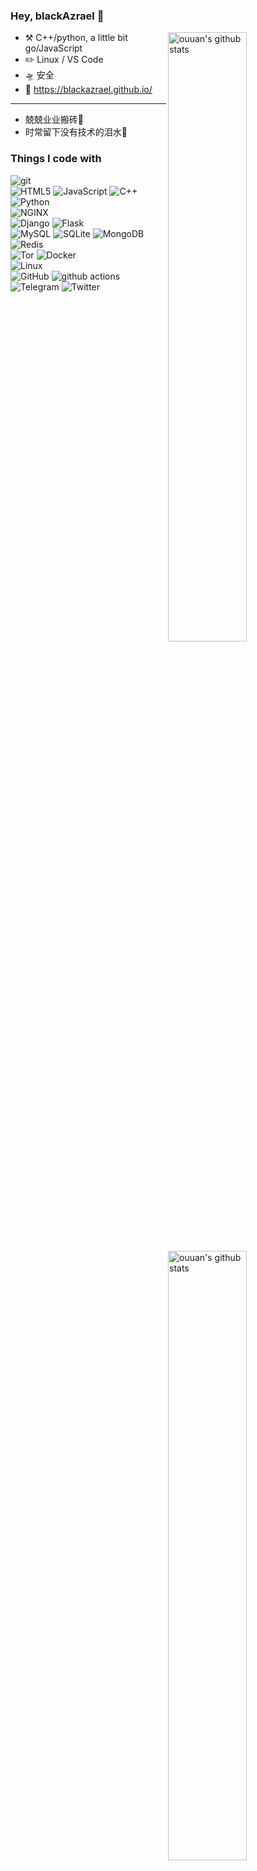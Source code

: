 ### Hey, blackAzrael 🤔


<img align="right" alt="ouuan's github stats" width="50%" src="https://github-readme-stats.vercel.app/api?username=blackAzrael&show_icons=true&count_private=true">



-   :hammer_and_pick: C++/python, a little bit go/JavaScript
-   :pencil2:  Linux / VS Code
-   🛸 安全
-   🦝 https://blackazrael.github.io/
---



- 兢兢业业搬砖🤒
- 时常留下没有技术的泪水🤣

<img align="right" alt="ouuan's github stats" width="50%" src="https://github-readme-stats.vercel.app/api/top-langs/?username=blackAzrael&hide=html&layout=compact">

### Things I code with</h3>


<p>
<img alt="git" src="https://img.shields.io/badge/-Git-F05032?style=flat-square&logo=git&logoColor=white" />
<br>
<img alt="HTML5" src="https://img.shields.io/badge/-HTML5-E34F26?style=flat-square&logo=HTML5&logoColor=white" />
<img alt="JavaScript" src="https://img.shields.io/badge/-JavaScript-F7DF1E?style=flat-square&logo=JavaScript&logoColor=white" />
<img alt="C++" src="https://img.shields.io/badge/C++-00599C?style=flat-square&logo=C%2B%2B&logoColor=white" />
<img alt="Python" src="https://img.shields.io/badge/-Python-3776AB?style=flat-square&logo=python&logoColor=white" />
<br>
<img alt="NGINX" src="https://img.shields.io/badge/-NGINX-269539?style=flat-square&logo=NGINX&logoColor=white" />
<br>
<img alt="Django" src="https://img.shields.io/badge/-Django-092E20?style=flat-square&logo=Django&logoColor=white" />
<img alt="Flask" src="https://img.shields.io/badge/-Flask-000000?style=flat-square&logo=Flask&logoColor=white" />
<br>
<img alt="MySQL" src="https://img.shields.io/badge/-MySQL-4479A1?style=flat-square&logo=MySQL&logoColor=white" />
<img alt="SQLite" src="https://img.shields.io/badge/-SQLite-003B57?style=flat-square&logo=SQLite&logoColor=white" />
<img alt="MongoDB" src="https://img.shields.io/badge/-MongoDB-47A248?style=flat-square&logo=MongoDB&logoColor=white" />
<img alt="Redis" src="https://img.shields.io/badge/-Redis-DC382D?style=flat-square&logo=Redis&logoColor=white" />
<br>
<img alt="Tor" src="https://img.shields.io/badge/-Tor-7E4798?style=flat-square&logo=Tor&logoColor=white" />
<img alt="Docker" src="https://img.shields.io/badge/-Docker-46a2f1?style=flat-square&logo=docker&logoColor=white" />
<br>
<img alt="Linux" src="https://img.shields.io/badge/-Linux-FCC624?style=flat-square&logo=Linux&logoColor=white" />
<br>
<img alt="GitHub" src="https://img.shields.io/badge/-GitHub-181717?style=flat-square&logo=GitHub&logoColor=white" />
<img alt="github actions" src="https://img.shields.io/badge/-Github_Actions-2088FF?style=flat-square&logo=github-actions&logoColor=white" />
<br>
<img alt="Telegram" src="https://img.shields.io/badge/-Telegram-2CA5E0?style=flat-square&logo=Telegram&logoColor=white" />
<img alt="Twitter" src="https://img.shields.io/badge/-Twitter-1DA1F2?style=flat-square&logo=Twitter&logoColor=white" />

</p>


